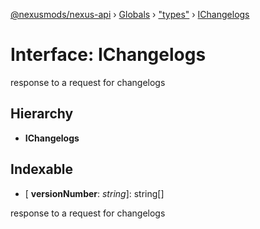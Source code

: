 [@nexusmods/nexus-api](../README.md) › [Globals](../globals.md) › ["types"](../modules/_types_.md) › [IChangelogs](_types_.ichangelogs.md)

# Interface: IChangelogs

response to a request for changelogs

## Hierarchy

* **IChangelogs**

## Indexable

* \[ **versionNumber**: *string*\]: string[]

response to a request for changelogs
